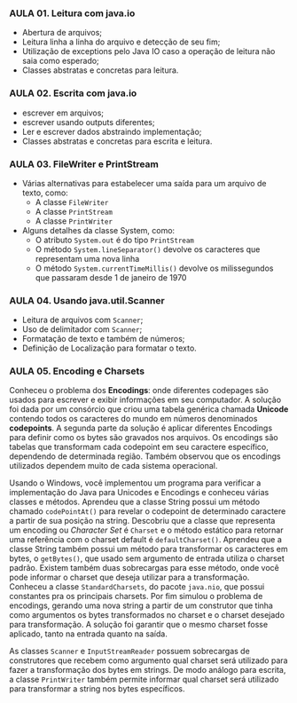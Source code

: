 ### AULA 01. Leitura com java.io 
- Abertura de arquivos;
- Leitura linha a linha do arquivo e detecção de seu fim;
- Utilização de exceptions pelo Java IO caso a operação de leitura não saia como esperado;
- Classes abstratas e concretas para leitura.
### AULA 02. Escrita com java.io
- escrever em arquivos;
- escrever usando outputs diferentes;
- Ler e escrever dados abstraindo implementação;
- Classes abstratas e concretas para escrita e leitura.
### AULA 03. FileWriter e PrintStream
- Várias alternativas para estabelecer uma saída para um arquivo de texto, como:
  - A classe `FileWriter`
  - A classe `PrintStream`
  - A classe `PrintWriter`
- Alguns detalhes da classe System, como:
  - O atributo `System.out` é do tipo `PrintStream`
  - O método `System.lineSeparator()` devolve os caracteres que representam uma nova linha
  - O método `System.currentTimeMillis()` devolve os milissegundos que passaram desde 1 de janeiro de 1970
### AULA 04. Usando java.util.Scanner
- Leitura de arquivos com `Scanner`;
- Uso de delimitador com `Scanner`;
- Formatação de texto e também de números;
- Definição de Localização para formatar o texto.
### AULA 05. Encoding e Charsets
Conheceu o problema dos **Encodings**: onde diferentes codepages são usados para escrever e exibir informações em seu computador. A solução foi dada por um consórcio que criou uma tabela genérica chamada **Unicode** contendo todos os caracteres do mundo em números denominados **codepoints**. A segunda parte da solução é aplicar diferentes Encodings para definir como os bytes são gravados nos arquivos. Os encodings são tabelas que transformam cada codepoint em seu caractere específico, dependendo de determinada região. Também observou que os encodings utilizados dependem muito de cada sistema operacional.

Usando o Windows, você implementou um programa para verificar a implementação do Java para Unicodes e Encodings e conheceu várias classes e métodos. Aprendeu que a classe String possui um método chamado `codePointAt()` para revelar o codepoint de determinado caractere a partir de sua posição na string. Descobriu que a classe que representa um encoding ou _Character Set_ é `Charset` e o método estático para retornar uma referência com o charset default é `defaultCharset()`. Aprendeu que a classe String também possui um método para transformar os caracteres em bytes, o `getBytes()`, que usado sem argumento de entrada utiliza o charset padrão. Existem também duas sobrecargas para esse método, onde você pode informar o charset que deseja utilizar para a transformação. Conheceu a classe `StandardCharsets`, do pacote `java.nio`, que possui constantes pra os principais charsets. Por fim simulou o problema de encodings, gerando uma nova string a partir de um construtor que tinha como argumentos os bytes transformados no charset e o charset desejado para transformação. A solução foi garantir que o mesmo charset fosse aplicado, tanto na entrada quanto na saída.

As classes `Scanner` e `InputStreamReader` possuem sobrecargas de construtores que recebem como argumento qual charset será utilizado para fazer a transformação dos bytes em strings. De modo análogo para escrita, a classe `PrintWriter` também permite informar qual charset será utilizado para transformar a string nos bytes específicos.
